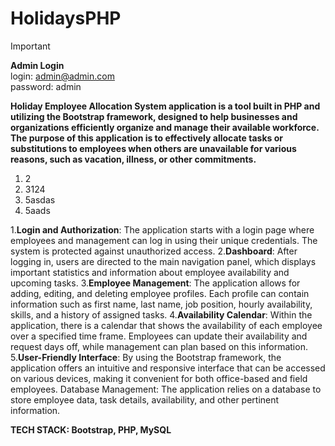 # HolidaysPHP

>[!IMPORTANT]
>**Admin Login** <br />
>login: admin@admin.com <br />
>password: admin

**Holiday Employee Allocation System application is a tool built in PHP and utilizing the Bootstrap framework, designed to help businesses and organizations efficiently organize and manage their available workforce. The purpose of this application is to effectively allocate tasks or substitutions to employees when others are unavailable for various reasons, such as vacation, illness, or other commitments.** <br />

1. 2
2. 3124
3. 5asdas
4. 5aads


1.**Login and Authorization**: The application starts with a login page where employees and management can log in using their unique credentials. The system is protected against unauthorized access.
2.**Dashboard**: After logging in, users are directed to the main navigation panel, which displays important statistics and information about employee availability and upcoming tasks.
3.**Employee Management**: The application allows for adding, editing, and deleting employee profiles. Each profile can contain information such as first name, last name, job position, hourly availability, skills, and a history of assigned tasks.
4.**Availability Calendar**: Within the application, there is a calendar that shows the availability of each employee over a specified time frame. Employees can update their availability and request days off, while management can plan based on this information.
5.**User-Friendly Interface**: By using the Bootstrap framework, the application offers an intuitive and responsive interface that can be accessed on various devices, making it convenient for both office-based and field employees.
Database Management: The application relies on a database to store employee data, task details, availability, and other pertinent information.


**TECH STACK: Bootstrap, PHP, MySQL**

